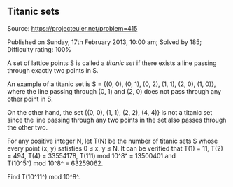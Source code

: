 Titanic sets
------------

Source: https://projecteuler.net/problem=415

Published on Sunday, 17th February 2013, 10:00 am; Solved by 185;
Difficulty rating: 100%

A set of lattice points S is called a *titanic set* if there exists a
line passing through exactly two points in S.

An example of a titanic set is S = {(0, 0), (0, 1), (0, 2), (1, 1), (2,
0), (1, 0)}, where the line passing through (0, 1) and (2, 0) does not
pass through any other point in S.

On the other hand, the set {(0, 0), (1, 1), (2, 2), (4, 4)} is not a
titanic set since the line passing through any two points in the set
also passes through the other two.

For any positive integer N, let T(N) be the number of titanic sets S
whose every point (x, y) satisfies 0 ≤ x, y ≤ N. It can be verified that
T(1) = 11, T(2) = 494, T(4) = 33554178, T(111) mod 10^8^ = 13500401 and
T(10^5^) mod 10^8^ = 63259062.

Find T(10^11^) mod 10^8^.
